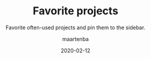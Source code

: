 ---
type: tip
date: 2020-02-12
title: Favorite projects
topics: [teams, personal, projects, code]
author: maartenba
subtitle: Favorite often-used projects and pin them to the sidebar.
thumbnail: ./thumbnail.png
cardThumbnail: ./card.png
shortVideo:
  poster: ./preview.png
  url: https://youtu.be/TaWvvQzvwpU
leadin: |
    **Navigate to projects much faster!**
    
    Have a project you have to access regularly? Mark it as a favorite so navigating to it from the sidebar becomes easier.
    
    Need even faster access? Drag the project to the sidebar and get a quick access menu to the project's issues, checklists and code reviews. Repositories get a direct link, too!
    
    [More about finding projects in Space...](https://www.jetbrains.com/help/space/find-a-project.html)
    
---